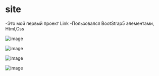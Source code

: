 # site
-Это мой первый проект Link -Пользовался BootStrap5 элементами, Html,Css

![image](https://github.com/keeniii/site/assets/118194242/4be96244-ab2c-4e74-abc4-e76141a5ae04)

![image](https://github.com/keeniii/site/assets/118194242/d0cfc416-9982-471e-be9a-8fb28012eb96)

![image](https://github.com/keeniii/site/assets/118194242/4afc65bc-1f90-48e6-aeb8-828ec918fe63)

![image](https://github.com/keeniii/site/assets/118194242/fd4c3c3d-0644-44ea-9e2e-1cf13a102d1c)

